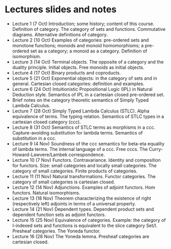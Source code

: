 # Lectures slides and notes

* Lecture 1 (7 Oct) Introduction; some history; content of this course. Definition of category. The category of sets and functions. Commutative diagrams. Alternative definitions of category.
* Lecture 2 (10 Oct) Examples of categories: pre-ordered sets and monotone functions; monoids and monoid homomorphisms; a pre-ordered set as a category; a monoid as a category. Definition of isomorphism.
* Lecture 3 (14 Oct) Terminal objects. The opposite of a category and the duality principle. Initial objects. Free monoids as initial objects.
* Lecture 4 (17 Oct) Binary products and coproducts.
* Lecture 5 (21 Oct) Exponential objects: in the category of sets and in general. Cartesian closed categories: definition and examples.
* Lecture 6 (24 Oct) Intuitionistic Propositional Logic (IPL) in Natural Deduction style. Semantics of IPL in a cartesian closed pre-ordered set.
* Brief notes on the category theoretic semantics of Simply Typed Lambda Calculus.
* Lecture 7 (28 Oct) Simply Typed Lambda Calculus (STLC). Alpha equivalence of terms. The typing relation. Semantics of STLC types in a cartesian closed category (ccc).
* Lecture 8 (31 Oct) Semantics of STLC terms as morphisms in a ccc. Capture-avoiding substitution for lambda terms. Semantics of substitution in a ccc.
* Lecture 9 (4 Nov) Soundness of the ccc semantics for beta-eta equality of lambda terms. The internal language of a ccc. Free cccs. The Curry-Howard-Lawvere/Lambek correspondence.
* Lecture 10 (7 Nov) Functors. Contravariance. Identity and composition for functors. Size: small categories and locally small categories. The category of small categories. Finite products of categories.
* Lecture 11 (11 Nov) Natural transformations. Functor categories. The category of small categories is cartesian closed.
* Lecture 12 (14 Nov) Adjunctions. Examples of adjoint functors. Hom functors. Natural isomorphisms.
* Lecture 13 (18 Nov) Theorem characterizing the existence of right (respectively left) adjoints in terms of a universal property.
* Lecture 14 (21 Nov) Dependent types. Dependent product sets and dependent function sets as adjoint functors.
* Lecture 15 (25 Nov) Equivalence of categories. Example: the category of I-indexed sets and functions is equivalent to the slice category Set/I. Presheaf categories. The Yoneda functor.
* Lecture 16 (28 Nov) The Yoneda lemma. Presheaf categories are cartesian closed.

